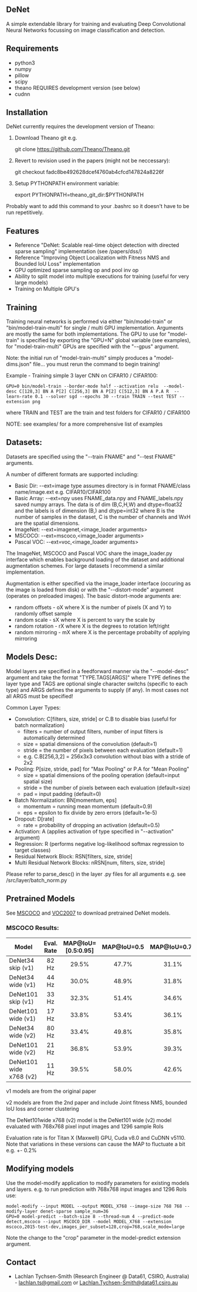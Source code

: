 DeNet
-----------
A simple extendable library for training and evaluating Deep Convolutional Neural Networks focussing on image classification and detection. 

Requirements
-----------
* python3
* numpy
* pillow
* scipy
* theano REQUIRES development version (see below)
* cudnn 

Installation
-----------

DeNet currently requires the development version of Theano:
1. Download Theano git e.g.

    git clone https://github.com/Theano/Theano.git

2. Revert to revision used in the papers (might not be neccessary):

    git checkout fadc8be492628dcef4760ab4cfcd147824a8226f

3. Setup PYTHONPATH environment variable:

    export PYTHONPATH=theano_git_dir:$PYTHONPATH

Probably want to add this command to your .bashrc so it doesn't have to be run repetitively.

Features
-----------
* Reference "DeNet: Scalable real-time object detection with directed sparse sampling" implementation (see /papers/dss/)
* Reference "Improving Object Localization with Fitness NMS and Bounded IoU Loss" implementation
* GPU optimized sparse sampling op and pool inv op
* Ability to split model into multiple executions for training (useful for very large models)
* Training on Multiple GPU's

Training
-----------
Training neural networks is performed via either "bin/model-train" or "bin/model-train-multi" for 
single / multi GPU implementation. Arguments are mostly the same for both implementations. The GPU to 
use for "model-train" is specified by exporting the "GPU=N" global variable (see examples), 
for "model-train-multi" GPUs are specified with the "--gpus" argument.

Note: the initial run of "model-train-multi" simply produces a "model-dims.json" file... you must
rerun the command to begin training!

Example - Training simple 3 layer CNN on CIFAR10 / CIFAR100: 

	GPU=0 bin/model-train --border-mode half --activation relu  --model-desc C[128,3] BN A P[2] C[256,3] BN A P[2] C[512,3] BN A P.A R  --learn-rate 0.1 --solver sgd --epochs 30 --train TRAIN --test TEST --extension png 

where TRAIN and TEST are the train and test folders for CIFAR10 / CIFAR100

NOTE: see examples/ for a more comprehensive list of examples

Datasets:
-----------
Datasets are specified using the "--train FNAME" and "--test FNAME" arguments. 

A number of different formats are supported including:
* Basic Dir: --ext=image type
  assumes directory is in format FNAME/class name/image.ext e.g. CIFAR10/CIFAR100
* Basic Array: --ext=npy
  uses FNAME_data.npy and FNAME_labels.npy saved numpy arrays. The data is of dim
  (B,C,H,W) and dtype=float32 and the labels is of dimension (B,) and dtype=int32 where B is the number of 
  samples in the dataset, C is the number of channels and WxH are the spatial dimensions. 
* ImageNet: --ext=imagenet,<image_loader arguments> 
* MSCOCO: --ext=mscoco,<image_loader arguments>
* Pascal VOC: --ext=voc,<image_loader arguments>

The ImageNet, MSCOCO and Pascal VOC share the image_loader.py interface which enables background loading of 
the dataset and additional augmentation schemes. For large datasets I recommend a similar implementation.

Augmentation is either specified via the image_loader interface (occuring as the image is loaded
from disk) or with the "--distort-mode" argument (operates on preloaded images). The basic distort-mode 
arguments are: 
* random offsets - oX where X is the number of pixels (X and Y) to randomly offset sample
* random scale - sX where X is percent to vary the scale by
* random rotation - rX where X is the degrees to rotation left/right
* random mirroring - mX where X is the percentage probabilty of applying mirroring

Models Desc:
-----------
Model layers are specified in a feedforward manner via the "--model-desc" argument and take the 
format "TYPE.TAGS[ARGS]" where TYPE defines the layer type and TAGS are optional single character 
switchs (specific to each type) and ARGS defines the arguments to supply (if any). In most cases 
not all ARGS must be specified! 

Common Layer Types:
* Convolution: C[filters, size, stride] or C.B to disable bias (useful for batch normalization)
  - filters = number of output filters, number of input filters is automatically determined
  - size = spatial dimensions of the convolution (default=1)
  - stride = the number of pixels between each evaluation (default=1) 
  - e.g. C.B[256,3,2] = 256x3x3 convolution without bias with a stride of 2x2
* Pooling: P[size, stride, pad] for "Max Pooling" or P.A for "Mean Pooling"
  - size = spatial dimensions of the pooling operation (default=input spatial size) 
  - stride = the number of pixels between each evaluation (default=size) 
  - pad = input padding (default=0) 
* Batch Normalization: BN[momentum, eps]
  - momentum = running mean momentum (default=0.9)
  - eps = epsilon to fix divide by zero errors (default=1e-5)
* Dropout: D[rate]
  - rate = probability of dropping an activation (default=0.5)
* Activation: A (applies activation of type specified in "--activation" argument)
* Regression: R (performs negative log-likelihood softmax regression to target classes)
* Residual Network Block: RSN[filters, size, stride]
* Multi Residual Network Blocks: nRSN[num, filters, size, stride]

Please refer to parse_desc() in the layer .py files for all arguments e.g. see /src/layer/batch_norm.py

Pretrained Models
-----------

See [MSCOCO](/models/mscoco/README.md) and [VOC2007](/models/voc2007/README.md) to download pretrained DeNet models.

### MSCOCO Results:

| Model                    | Eval. Rate | MAP@IoU=[0.5:0.95] | MAP@IoU=0.5 | MAP@IoU=0.75 |
| ------------------------ |:----------:|:------------------:|:-----------:|:------------:|
| DeNet34 skip (v1)        |    82 Hz   |        29.5%       |    47.7%    |     31.1%    |
| DeNet34 wide (v1)        |    44 Hz   |        30.0%       |    48.9%    |     31.8%    |
| DeNet101 skip (v1)       |    33 Hz   |        32.3%       |    51.4%    |     34.6%    |
| DeNet101 wide (v1)       |    17 Hz   |        33.8%       |    53.4%    |     36.1%    |
| DeNet34 wide (v2)        |    80 Hz   |        33.4%       |    49.8%    |     35.8%    |
| DeNet101 wide (v2)       |    21 Hz   |        36.8%       |    53.9%    |     39.3%    |
| DeNet101 wide x768 (v2)  |    11 Hz   |        39.5%       |    58.0%    |     42.6%    |

v1 models are from the original paper

v2 models are from the 2nd paper and include Joint fitness NMS, bounded IoU loss and corner clustering

The DeNet101wide x768 (v2) model is the DeNet101 wide (v2) model evaluated with 768x768 pixel input images and
1296 sample RoIs

Evaluation rate is for Titan X (Maxwell) GPU, Cuda v8.0 and CuDNN v5110. Note that variations in these versions
can cause the MAP to fluctuate a bit e.g. +- 0.2%

Modifying models
-----------
Use the model-modify application to modify parameters for existing models and layers. 
e.g. to run prediction with 768x768 input images and 1296 RoIs use:

    model-modify --input MODEL --output MODEL_X768 --image-size 768 768 --modify-layer denet-sparse sample_num=36
    GPU=0 model-predict --batch-size 8 --thread-num 4 --predict-mode detect,mscoco --input MSCOCO_DIR --model MODEL_X768 --extension mscoco,2015-test-dev,images_per_subset=128,crop=768,scale_mode=large

Note the change to the "crop" parameter in the model-predict extension argument. 

Contact
-----------
* Lachlan Tychsen-Smith (Research Engineer @ Data61, CSIRO, Australia) - lachlan.ts@gmail.com or Lachlan.Tychsen-Smith@data61.csiro.au


